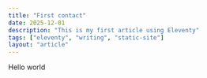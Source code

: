```yaml
---
title: "First contact"
date: 2025-12-01
description: "This is my first article using Eleventy"
tags: ["eleventy", "writing", "static-site"]
layout: "article"
---
```

Hello world